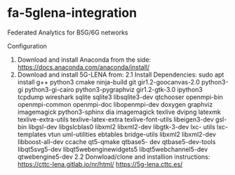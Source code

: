 # fa-5glena-integration
Federated Analytics for B5G/6G networks


Configuration
1. Download and install Anaconda from the side:  https://docs.anaconda.com/anaconda/install/
2. Download and install 5G-LENA from:
   2.1 Install Dependencies:
     sudo apt install g++ python3 cmake ninja-build git gir1.2-goocanvas-2.0 python3-gi python3-gi-cairo python3-pygraphviz
     gir1.2-gtk-3.0 ipython3 tcpdump wireshark sqlite sqlite3 libsqlite3-dev qtchooser openmpi-bin openmpi-common openmpi-doc
     libopenmpi-dev doxygen graphviz imagemagick python3-sphinx dia imagemagick texlive dvipng latexmk texlive-extra-utils
     texlive-latex-extra texlive-font-utils libeigen3-dev gsl-bin libgsl-dev libgslcblas0 libxml2 libxml2-dev libgtk-3-dev lxc-
     utils lxc-templates vtun uml-utilities ebtables bridge-utils libxml2 libxml2-dev libboost-all-dev ccache qt5-qmake qtbase5-
     dev qtbase5-dev-tools libqt5svg5-dev libqt5webenginewidgets5 libqt5webchannel5-dev qtwebengine5-dev
   2.2
   Donwload/clone and installion instructions:
       https://cttc-lena.gitlab.io/nr/html/
       https://5g-lena.cttc.es/
